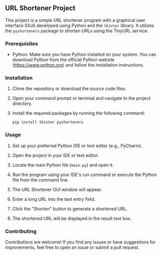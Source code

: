 ## URL Shortener Project

This project is a simple URL shortener program with a graphical user interface (GUI) developed using Python and the `tkinter` library. It utilizes the `pyshorteners` package to shorten URLs using the TinyURL service.

### Prerequisites

- Python: Make sure you have Python installed on your system. You can download Python from the official Python website (https://www.python.org) and follow the installation instructions.

### Installation

1. Clone the repository or download the source code files.

2. Open your command prompt or terminal and navigate to the project directory.

3. Install the required packages by running the following command:
   ```
   pip install tkinter pyshorteners
   ```

### Usage

1. Set up your preferred Python IDE or text editor (e.g., PyCharm).

2. Open the project in your IDE or text editor.

3. Locate the main Python file (`main.py`) and open it.

4. Run the program using your IDE's run command or execute the Python file from the command line.

5. The URL Shortener GUI window will appear.

6. Enter a long URL into the text entry field.

7. Click the "Shorten" button to generate a shortened URL.

8. The shortened URL will be displayed in the result text box.

### Contributing

Contributions are welcome! If you find any issues or have suggestions for improvements, feel free to open an issue or submit a pull request.
